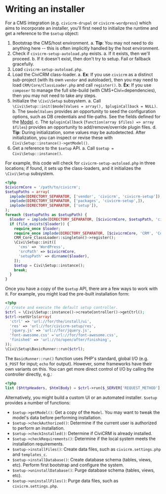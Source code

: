 # Writing an installer

For a CMS integration (e.g. `civicrm-drupal` or `civicrm-wordpress`) which aims to incorporate an installer, you'll
first need to initialize the runtime and get a reference to the `$setup` object:

1. Bootstrap the CMS/host environment.
    a. __Tip__: You may not need to do anything here -- this is often implicitly handled by the host environment.
2. Check if `civicrm-setup-autoload.php` exists.
    a. If it exists, then we'll proceed.
    b. If it doesn't exist, then don't try to setup. Fail or fallback gracefully.
3. Load `civicrm-setup-autoload.php`.
4. Load the CiviCRM class-loader.
    a. __Ex__: If you use `civicrm` as a distinct sub-project (with its own `vendor` and autoloader), then you may need to load `CRM/Core/ClassLoader.php` and call `register()`.
    b. __Ex__: If you use `composer` to manage the full site-build (with CMS+Civi+dependencies), then you may not need to take any steps.
5. Initialize the `\Civi\Setup` subsystem.
    a. Call `\Civi\Setup::init($modelValues = array(), $pluginCallback = NULL)`.
    b. The `$modelValues` provides an opportunity to seed the configuration options, such as DB credentials and file-paths. See the fields defined for the [Model](src/Setup/Model.php).
    c. The `$pluginCallback` (`function(array $files) => array $files`) provides an opportunity to add/remove/override plugin files.
    d. __Tip__: During initialization, some values may be autodetected. After initialization, you can inspect or revise these with `Civi\Setup::instance()->getModel()`.
6. Get a reference to the `$setup` API.
    a. Call `$setup = Civi\Setup::instance()`.

For example, this code will check for `civicrm-setup-autoload.php` in three locations;
if found, it sets up the class-loaders, and it initializes the `\Civi\Setup` subsystem.

```php
<?php
$civicrmCore = '/path/to/civicrm';
$setupPaths = array(
  implode(DIRECTORY_SEPARATOR, ['vendor', 'civicrm', 'civicrm-setup']),
  implode(DIRECTORY_SEPARATOR, ['packages', 'civicrm-setup',]),
  implode(DIRECTORY_SEPARATOR, ['setup']),
);
foreach ($setupPaths as $setupPath) {
  $loader = implode(DIRECTORY_SEPARATOR, [$civicrmCore, $setupPath, 'civicrm-setup-autoload.php']);
  if (file_exists($loader)) {
    require_once $loader;
    require_once implode(DIRECTORY_SEPARATOR, [$civicrmCore, 'CRM', 'Core', 'ClassLoader.php']);
    CRM_Core_ClassLoader::singleton()->register();
    \Civi\Setup::init([
      'cms' => 'WordPress',
      'srcPath' => $civicrmCore,
      'setupPath' => dirname($loader),
    ]);
    $setup = Civi\Setup::instance();
    break;
  }
}
```

Once you have a copy of the `$setup` API, there are a few ways to work with it. For example, you might load
the pre-built installation form:

```php
<?php
// Create and execute the default setup controller.
$ctrl = \Civi\Setup::instance()->createController()->getCtrl();
$ctrl->setUrls(array(
  'ctrl' => 'url://for/the/install/ui',
  'res' => 'url://for/civicrm-setup/res',
  'jquery.js' => 'url://for/jquery.js',
  'font-awesome.css' ='url://for/font-awesome.css',
  'finished' => 'url://to/open/after/finishing',
));
\Civi\Setup\BasicRunner::run($ctrl);
```

The `BasicRunner::run()` function uses PHP's standard, global I/O (e.g.
`$_POST` for input; `echo` for output).  However, some frameworks have their
own variants on this.  You can get more direct control of I/O by calling the
controller directly, e.g.:

```php
<?php
list ($httpHeaders, $htmlBody) = $ctrl->run($_SERVER['REQUEST_METHOD'], $_POST);
```

Alternatively, you might build a custom UI or an automated installer. `$setup` provides a number of functions:

* `$setup->getModel()`: Get a copy of the `Model`. You may want to tweak the model's data before performing installation.
* `$setup->checkAuthorized()`: Determine if the current user is authorized to perform an installation.
* `$setup->checkInstalled()`: Determine if CiviCRM is already installed.
* `$setup->checkRequirements()`: Determine if the local system meets the installation requirements.
* `$setup->installFiles()`: Create data files, such as `civicrm.settings.php` and `templates_c`.
* `$setup->installDatabase()`: Create database schema (tables, views, etc). Perform first bootstrap and configure the system.
* `$setup->uninstallDatabase()`: Purge database schema (tables, views, etc).
* `$setup->uninstallFiles()`: Purge data files, such as `civicrm.settings.php`.
